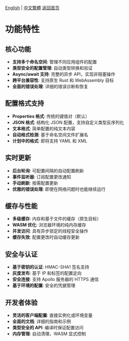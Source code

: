 [English](../en/Features.md) | [中文繁體](../zh-TW/Features.md)
[返回首页](Home.md)

# 功能特性

## 核心功能

- **支持多个命名空间**: 管理不同应用组件的配置
- **类型安全的配置管理**: 自动类型转换和验证
- **Async/await 支持**: 完整的异步 API，实现非阻塞操作
- **跨平台兼容性**: 支持原生 Rust 和 WebAssembly 目标
- **全面的错误处理**: 详细的错误诊断和恢复

## 配置格式支持

- **Properties 格式**: 传统的键值对（默认）
- **JSON 格式**: 结构化 JSON 配置，支持自定义类型反序列化
- **文本格式**: 简单配置的纯文本内容
- **自动格式检测**: 基于命名空间文件扩展名
- **计划中的格式**: 即将支持 YAML 和 XML

## 实时更新

- **后台轮询**: 可配置间隔的自动配置刷新
- **事件监听器**: 订阅配置更改通知
- **手动刷新**: 按需配置更新
- **优雅的错误处理**: 即使在网络问题时也能继续运行

## 缓存与性能

- **多级缓存**: 内存和基于文件的缓存（原生目标）
- **WASM 优化**: 浏览器环境的纯内存缓存
- **并发访问**: 具有异步锁定的线程安全操作
- **缓存失效**: 配置更改时自动缓存更新

## 安全与认证

- **基于密钥的认证**: HMAC-SHA1 签名支持
- **灰度发布**: 基于 IP 和标签的配置定向
- **安全连接**: 支持 Apollo 服务器的 HTTPS 通信
- **基于环境的配置**: 安全的凭据管理

## 开发者体验

- **灵活的客户端配置**: 直接实例化或环境变量
- **全面的文档**: 详细的指南和示例
- **类型安全的 API**: 编译时保证配置访问
- **内存管理**: 自动清理，WASM 显式控制
